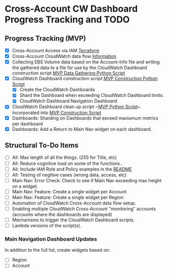 # Cross-Account CW Dashboard Progress Tracking and TODO

## Progress Tracking (MVP)

- [x] Cross-Account Access via IAM [Terraform](./cross-account-setup-data-gather-terraform/)
- [x] Cross-Account CloudWatch data flow [Information](./cross-account-setup-cloudwatch/cross-account-setup-cloudwatch.md)
- [x] Collecting EBS Volume data based on the Account-Info file and writing the gathered data to a file for use by the CloudWatch Dashboard construction script [MVP Data Gathering Python Script](./ebs-cw-dashboards-xacct-1-gather-data.py)
- [x] CloudWatch Dashboard construction script [MVP Construction Python Script](./ebs-cw-dashboards-xacct-2-construct.py)
  - [x] Create the CloudWatch Dashboards
  - [x] Shard the Dashboard when exceeding CloudWatch Dashboard limits.
  - [x] CloudWatch Dashboard Navigation Dashboard
- [x] CloudWatch Dashboard clean up script ~[MVP Python Script](./ebs-cw-dashboards-xacct-3-cleanup.py)~ Incorporated into [MVP Construction Script](./ebs-cw-dashboards-xacct-2-construct.py)
- [x] Dashboards: Sharding on Dashboards that exceed maxiumum metrics per dashboard
- [x] Dashboards: Add a Return to Main Nav widget on each dashboard.

## Structural To-Do Items

- [ ] All: Max length of all the things. (255 for Title, etc)
- [ ] All: Reduce cognitive load on some of the functions..
- [ ] All: Include IAM Role and Policy examples in the [README](./README.md)
- [ ] All: Testing of negitive cases (wrong data, access, etc)
- [ ] Main Nav: Error Check: Check to see if Main Nav exceeding max height on a widget.
- [ ] Main Nav: Feature: Create a single widget per Account
- [ ] Main Nav: Feature: Create a single widget per Region
- [ ] Automation of CloudWatch Cross-Account data flow setup.
- [ ] Enabling multiple CloudWatch Cross-Account "monitoring" accounts (accounts where the dashboards are displayed)
- [ ] Mechanisms to trigger the CloudWatch Dashboard scripts.
- [ ] Lambda versions of the script(s).

### Main Navigation Dashboard Updates

In addition to the full list, create widgets based on:

- [ ] Region
- [ ] Account
